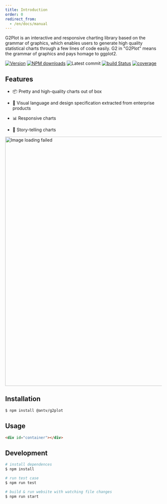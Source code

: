 ```yaml
---
title: Introduction
order: 0
redirect_from:
  - /en/docs/manual
---
```


G2Plot is an interactive and responsive charting library based on the grammar of graphics, which enables users to generate high quality statistical charts through a few lines of code easily. G2 in "G2Plot" means the grammar of graphics and pays homage to ggplot2.

[![Version](https://badgen.net/npm/v/@antv/g2plot)](https://www.npmjs.com/@antv/g2plot)
[![NPM downloads](http://img.shields.io/npm/dm/@antv/g2plot.svg)](http://npmjs.com/@antv/g2plot)
![Latest commit](https://badgen.net/github/last-commit/antvis/G2Plot)
[![build Status](https://github.com/antvis/G2Plot/workflows/build/badge.svg?branch=master)](https://github.com/antvis/G2Plot/actions?query=workflow%3Abuild)
[![coverage](https://img.shields.io/coveralls/antvis/G2Plot/master.svg)](https://coveralls.io/github/antvis/G2Plot)

## Features

- 📦 Pretty and high-quality charts out of box

- 🎨 Visual language and design specification extracted from enterprise products

- 📊 Responsive charts

- 🔳 Story-telling charts

<img alt="Image loading failed" src="https://gw.alipayobjects.com/mdn/rms_d314dd/afts/img/A*sXqrRrEwFRQAAAAAAAAAAABkARQnAQ" width="800">

## Installation

```bash
$ npm install @antv/g2plot
```

## Usage

```html
<div id="container"></div>
```

<playground path='bar/basic/demo/basic.ts' rid='basic-bar-demo'></playground>

## Development

```bash
# install dependences
$ npm install

# run test case
$ npm run test

# build & run website with watching file changes
$ npm run start
```
